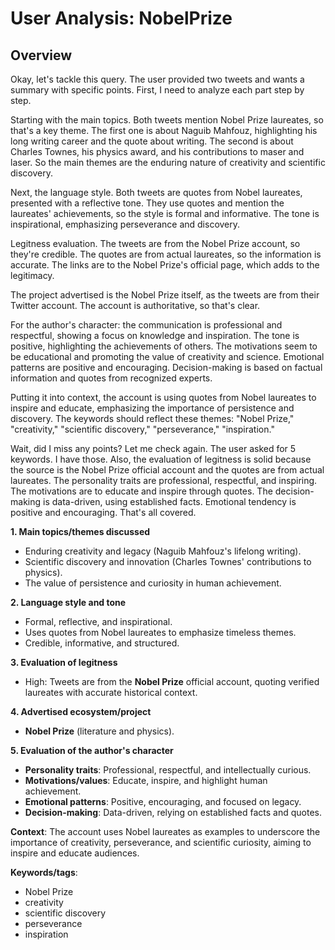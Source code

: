 # User Analysis: NobelPrize

## Overview

<think>
Okay, let's tackle this query. The user provided two tweets and wants a summary with specific points. First, I need to analyze each part step by step.

Starting with the main topics. Both tweets mention Nobel Prize laureates, so that's a key theme. The first one is about Naguib Mahfouz, highlighting his long writing career and the quote about writing. The second is about Charles Townes, his physics award, and his contributions to maser and laser. So the main themes are the enduring nature of creativity and scientific discovery.

Next, the language style. Both tweets are quotes from Nobel laureates, presented with a reflective tone. They use quotes and mention the laureates' achievements, so the style is formal and informative. The tone is inspirational, emphasizing perseverance and discovery.

Legitness evaluation. The tweets are from the Nobel Prize account, so they're credible. The quotes are from actual laureates, so the information is accurate. The links are to the Nobel Prize's official page, which adds to the legitimacy.

The project advertised is the Nobel Prize itself, as the tweets are from their Twitter account. The account is authoritative, so that's clear.

For the author's character: the communication is professional and respectful, showing a focus on knowledge and inspiration. The tone is positive, highlighting the achievements of others. The motivations seem to be educational and promoting the value of creativity and science. Emotional patterns are positive and encouraging. Decision-making is based on factual information and quotes from recognized experts.

Putting it into context, the account is using quotes from Nobel laureates to inspire and educate, emphasizing the importance of persistence and discovery. The keywords should reflect these themes: "Nobel Prize," "creativity," "scientific discovery," "perseverance," "inspiration."

Wait, did I miss any points? Let me check again. The user asked for 5 keywords. I have those. Also, the evaluation of legitness is solid because the source is the Nobel Prize official account and the quotes are from actual laureates. The personality traits are professional, respectful, and inspiring. The motivations are to educate and inspire through quotes. The decision-making is data-driven, using established facts. Emotional tendency is positive and encouraging. That's all covered.
</think>

**1. Main topics/themes discussed**  
- Enduring creativity and legacy (Naguib Mahfouz's lifelong writing).  
- Scientific discovery and innovation (Charles Townes' contributions to physics).  
- The value of persistence and curiosity in human achievement.  

**2. Language style and tone**  
- Formal, reflective, and inspirational.  
- Uses quotes from Nobel laureates to emphasize timeless themes.  
- Credible, informative, and structured.  

**3. Evaluation of legitness**  
- High: Tweets are from the **Nobel Prize** official account, quoting verified laureates with accurate historical context.  

**4. Advertised ecosystem/project**  
- **Nobel Prize** (literature and physics).  

**5. Evaluation of the author's character**  
- **Personality traits**: Professional, respectful, and intellectually curious.  
- **Motivations/values**: Educate, inspire, and highlight human achievement.  
- **Emotional patterns**: Positive, encouraging, and focused on legacy.  
- **Decision-making**: Data-driven, relying on established facts and quotes.  

**Context**: The account uses Nobel laureates as examples to underscore the importance of creativity, perseverance, and scientific curiosity, aiming to inspire and educate audiences.  

**Keywords/tags**:  
- Nobel Prize  
- creativity  
- scientific discovery  
- perseverance  
- inspiration